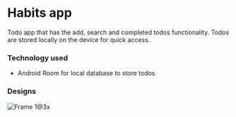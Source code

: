 # Habits app
Todo app that has the add, search and completed todos functionality.
Todos are stored locally on the device for quick access. 


### Technology used
- Android Room for local database to store todos


### Designs
![Frame 1@3x](https://user-images.githubusercontent.com/13452864/114364213-390ede80-9b8a-11eb-8bc6-d3651110a4b0.png)
